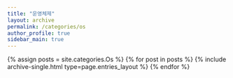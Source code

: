 ```yaml
---
title: "운영체제"
layout: archive
permalink: /categories/os
author_profile: true
sidebar_main: true
---
```


{% assign posts = site.categories.Os %}
{% for post in posts %} {% include archive-single.html type=page.entries_layout %} {% endfor %}